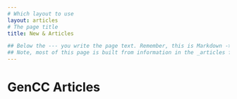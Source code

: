 ```yaml
---
# Which layout to use
layout: articles
# The page title
title: New & Articles

## Below the --- you write the page text. Remember, this is Markdown -> https://www.markdownguide.org/cheat-sheet
## Note, most of this page is built from information in the _articles folder
---
```


# GenCC Articles